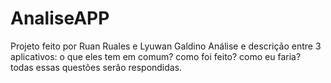 # AnaliseAPP
Projeto feito por Ruan Ruales e Lyuwan Galdino
Análise e descrição entre 3 aplicativos: o que eles tem em comum? como foi feito? como eu faria? todas essas questões serão respondidas.
